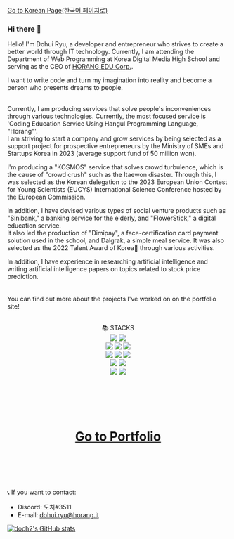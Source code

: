 [Go to Korean Page(한국어 페이지로)](https://github.com/doch2/doch2/blob/main/README_KR.md)

### Hi there 👋

Hello! I'm Dohui Ryu, a developer and entrepreneur who strives to create a better world through IT technology.
Currently, I am attending the Department of Web Programming at Korea Digital Media High School and serving as the CEO of [HORANG EDU Corp.](https://horang.it).

I want to write code and turn my imagination into reality and become a person who presents dreams to people.<br/><br/>  

Currently, I am producing services that solve people's inconveniences through various technologies.
Currently, the most focused service is 'Coding Education Service Using Hangul Programming Language, "Horang"'.  
I am striving to start a company and grow services by being selected as a support project for prospective entrepreneurs by the Ministry of SMEs and Startups Korea in 2023 (average support fund of 50 million won).  

I'm producing a "KOSMOS" service that solves crowd turbulence, which is the cause of "crowd crush" such as the Itaewon disaster. 
Through this, I was selected as the Korean delegation to the 2023 European Union Contest for Young Scientists (EUCYS) International Science Conference hosted by the European Commission.

In addition, I have devised various types of social venture products such as "Sinibank," a banking service for the elderly, and "FlowerStick," a digital education service.  
It also led the production of "Dimipay", a face-certification card payment solution used in the school, and Dalgrak, a simple meal service.
It was also selected as the 2022 Talent Award of Korea🏅 through various activities.

In addition, I have experience in researching artificial intelligence and writing artificial intelligence papers on topics related to stock price prediction.
<br/><br/>  
You can find out more about the projects I've worked on on the portfolio site!
<br/><br/>  
<div align=center>📚 STACKS</div>

<div align=center> 
  <img src="https://img.shields.io/badge/java-007396?style=for-the-badge&logo=java&logoColor=white">  
  <img src="https://img.shields.io/badge/python-3776AB?style=for-the-badge&logo=python&logoColor=white"> 
  <br>
  
  <img src="https://img.shields.io/badge/html5-E34F26?style=for-the-badge&logo=html5&logoColor=white"> 
  <img src="https://img.shields.io/badge/css-1572B6?style=for-the-badge&logo=css3&logoColor=white"> 
  <img src="https://img.shields.io/badge/javascript-F7DF1E?style=for-the-badge&logo=javascript&logoColor=black">
  <br>
  

  <img src="https://img.shields.io/badge/mongoDB-47A248?style=for-the-badge&logo=MongoDB&logoColor=white">
  <img src="https://img.shields.io/badge/firebase-FFCA28?style=for-the-badge&logo=firebase&logoColor=white">
  <img src="https://img.shields.io/badge/flutter-02569B?style=for-the-badge&logo=flutter&logoColor=white">
  <br>

  <img src="https://img.shields.io/badge/linux-FCC624?style=for-the-badge&logo=linux&logoColor=black"> 
  <img src="https://img.shields.io/badge/amazonaws-232F3E?style=for-the-badge&logo=amazonaws&logoColor=white"> 
  <br>
  
  <img src="https://img.shields.io/badge/github-181717?style=for-the-badge&logo=github&logoColor=white">
  <img src="https://img.shields.io/badge/git-F05032?style=for-the-badge&logo=git&logoColor=white">
  <br>
</div>



<br/><br/>  <br/><br/>  

<div align="center"><h1><a href="https://portfolio.dohui.me">Go to Portfolio</a></h1></div> <br/><br/>  <br/><br/>  


📞 If you want to contact:
 - Discord: 도치#3511
 - E-mail: dohui.ryu@horang.it

<!--
**doch2/doch2** is a ✨ _special_ ✨ repository because its `README.md` (this file) appears on your GitHub profile.

Here are some ideas to get you started:

- 🔭 I’m currently working on ...
- 🌱 I’m currently learning ...
- 👯 I’m looking to collaborate on ...
- 🤔 I’m looking for help with ...
- 💬 Ask me about ...
- 📫 How to reach me: ...
- 😄 Pronouns: ...
- ⚡ Fun fact: ...
-->
    
    
    
[![doch2's GitHub stats](https://github-readme-stats.vercel.app/api?username=doch2)](https://github.com/anuraghazra/github-readme-stats)   
